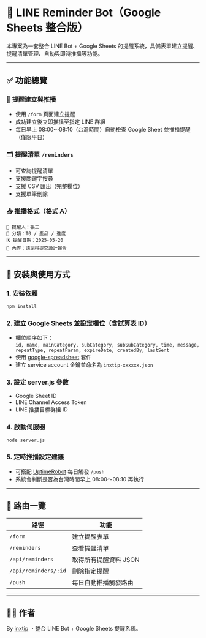 
# 📌 LINE Reminder Bot（Google Sheets 整合版）

本專案為一套整合 LINE Bot + Google Sheets 的提醒系統，具備表單建立提醒、提醒清單管理、自動與即時推播等功能。

---

## ✅ 功能總覽

### 🔔 提醒建立與推播
- 使用 `/form` 頁面建立提醒
- 成功建立後立即推播至指定 LINE 群組
- 每日早上 08:00～08:10（台灣時間）自動檢查 Google Sheet 並推播提醒（僅限平日）

### 🗂 提醒清單 `/reminders`
- 可查詢提醒清單
- 支援關鍵字搜尋
- 支援 CSV 匯出（完整欄位）
- 支援單筆刪除

### 📤 推播格式（格式 A）
```
📌 提醒人：張三
📂 分類：T0 / 產品 / 進度
🗓 提醒日期：2025-05-20
📨 內容：請記得提交設計報告
```

---

## 🔧 安裝與使用方式

### 1. 安裝依賴
```bash
npm install
```

### 2. 建立 Google Sheets 並設定欄位（含試算表 ID）
- 欄位順序如下：  
  `id, name, mainCategory, subCategory, subSubCategory, time, message, repeatType, repeatParam, expireDate, createdBy, lastSent`
- 使用 [google-spreadsheet](https://www.npmjs.com/package/google-spreadsheet) 套件
- 建立 service account 金鑰並命名為 `inxtip-xxxxxx.json`

### 3. 設定 server.js 參數
- Google Sheet ID
- LINE Channel Access Token
- LINE 推播目標群組 ID

### 4. 啟動伺服器
```bash
node server.js
```

### 5. 定時推播設定建議
- 可搭配 [UptimeRobot](https://uptimerobot.com) 每日觸發 `/push`
- 系統會判斷是否為台灣時間早上 08:00～08:10 再執行

---

## 📁 路由一覽

| 路徑             | 功能                 |
|------------------|----------------------|
| `/form`          | 建立提醒表單         |
| `/reminders`     | 查看提醒清單         |
| `/api/reminders` | 取得所有提醒資料 JSON |
| `/api/reminders/:id` | 刪除指定提醒        |
| `/push`          | 每日自動推播觸發路由  |

---

## 👨‍💻 作者
By [inxtip](https://github.com/lcm171101) ・整合 LINE Bot + Google Sheets 提醒系統。

